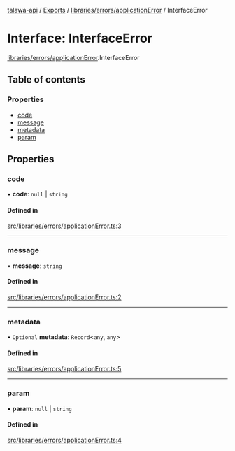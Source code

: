 [talawa-api](../README.md) / [Exports](../modules.md) / [libraries/errors/applicationError](../modules/libraries_errors_applicationError.md) / InterfaceError

# Interface: InterfaceError

[libraries/errors/applicationError](../modules/libraries_errors_applicationError.md).InterfaceError

## Table of contents

### Properties

- [code](libraries_errors_applicationError.InterfaceError.md#code)
- [message](libraries_errors_applicationError.InterfaceError.md#message)
- [metadata](libraries_errors_applicationError.InterfaceError.md#metadata)
- [param](libraries_errors_applicationError.InterfaceError.md#param)

## Properties

### code

• **code**: ``null`` \| `string`

#### Defined in

[src/libraries/errors/applicationError.ts:3](https://github.com/PalisadoesFoundation/talawa-api/blob/a731ade/src/libraries/errors/applicationError.ts#L3)

___

### message

• **message**: `string`

#### Defined in

[src/libraries/errors/applicationError.ts:2](https://github.com/PalisadoesFoundation/talawa-api/blob/a731ade/src/libraries/errors/applicationError.ts#L2)

___

### metadata

• `Optional` **metadata**: `Record`\<`any`, `any`\>

#### Defined in

[src/libraries/errors/applicationError.ts:5](https://github.com/PalisadoesFoundation/talawa-api/blob/a731ade/src/libraries/errors/applicationError.ts#L5)

___

### param

• **param**: ``null`` \| `string`

#### Defined in

[src/libraries/errors/applicationError.ts:4](https://github.com/PalisadoesFoundation/talawa-api/blob/a731ade/src/libraries/errors/applicationError.ts#L4)
